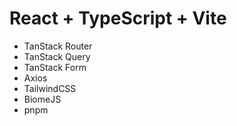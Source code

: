 # React + TypeScript + Vite

* TanStack Router
* TanStack Query
* TanStack Form
* Axios
* TailwindCSS
* BiomeJS
* pnpm